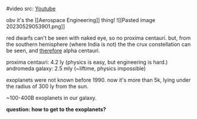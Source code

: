 #video
src: [Youtube](https://www.youtube.com/watch?v=R3Igzfte8Pc)

obv it's the [[Aerospace Engineering]] thing!
![[Pasted image 20230529053901.png]]

red dwarfs can't be seen with naked eye, so no proxima centauri. but, from the southern hemisphere (where India is not) the the crux constellation can be seen, and [therefore](https://en.wikipedia.org/wiki/Crux#Use_in_navigation) alpha centauri. 

proxima centauri: 4.2 ly (physics is easy, but engineering is hard.)
andromeda galaxy: 2.5 mly (~liftime, physics impossible)

exoplanets were not known before 1990. now it's more than 5k, lying under the radius of 300 ly from the sun.

~100-400B exoplanets in our galaxy.

**question: how to get to the exoplanets?** 
